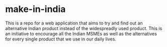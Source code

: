 # make-in-india
This is a repo for a web application that aims to try and find out an alternative Indian product instead of the widespreadly used product. This is an initiative to encourage all the Indian MSMEs as well as the alternatives for every single product that we use in our daily lives.
